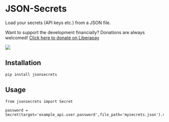 # JSON-Secrets
Load your secrets (API keys etc.) from a JSON file.

Want to support the development financially? Donations are always welcomed! 
[Click here to donate on Liberapay](https://liberapay.com/marcoEDU)

[<img src="http://img.shields.io/liberapay/receives/marcoEDU.svg?logo=liberapay">](https://liberapay.com/marcoEDU)

## Installation
```
pip install jsonsecrets
```

## Usage
```
from jsonsecrets import Secret

password = Secret(target='example_api.user.password',file_path='mysecrets.json').value
```